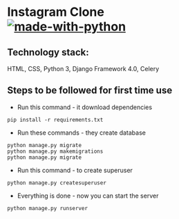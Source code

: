 # Instagram Clone [![made-with-python](https://img.shields.io/badge/Made%20with-Python-1f425f.svg)](https://www.python.org/)

## Technology stack:
HTML, CSS, Python 3, Django Framework 4.0, Celery
## Steps to be followed for first time use
- Run this command - it  download dependencies
```
pip install -r requirements.txt
```
- Run these commands - they create database
```
python manage.py migrate
python manage.py makemigrations
python manage.py migrate
```
- Run this command - to create superuser
```
python manage.py createsuperuser
```
- Everything is done - now you can start the server
```
python manage.py runserver
```